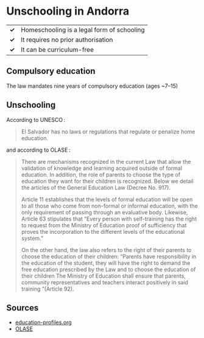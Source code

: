 # Unschooling in Andorra

|       |                                            |
| ----- | ------------------------------------------ |
| **✓** | Homeschooling is a legal form of schooling |
| **✓** | It requires no prior authorisation         |
| **✓** | It can be curriculum-free                  |

## Compulsory education

The law mandates nine years of compulsory education (ages ~7–15)

## Unschooling

According to UNESCO :

> El Salvador has no laws or regulations that regulate or penalize home education.

and according to OLASE :

> There are mechanisms recognized in the current Law that allow the validation of knowledge and learning acquired outside of formal education. In addition, the role of parents to choose the type of education they want for their children is recognized. Below we detail the articles of the General Education Law (Decree No. 917).
>
> Article 11 establishes that the levels of formal education will be open to all those who come from non-formal or informal education, with the only requirement of passing through an evaluative body. Likewise, Article 63 stipulates that “Every person with self-training has the right to request from the Ministry of Education proof of sufficiency that proves the incorporation to the different levels of the educational system.”
>
> On the other hand, the law also refers to the right of their parents to choose the education of their children: “Parents have responsibility in the education of the student, they will have the right to demand the free education prescribed by the Law and to choose the education of their children The Ministry of Education shall ensure that parents, community representatives and teachers interact positively in said training ”(Article 92).

## Sources

- [education-profiles.org](https://education-profiles.org/es/america-latina-y-el-caribe/el-salvador/~actores-no-estatales-en-la-educacion)
- [OLASE](https://sinescuela.org/portada?id=en:el_salvador:inicio)
